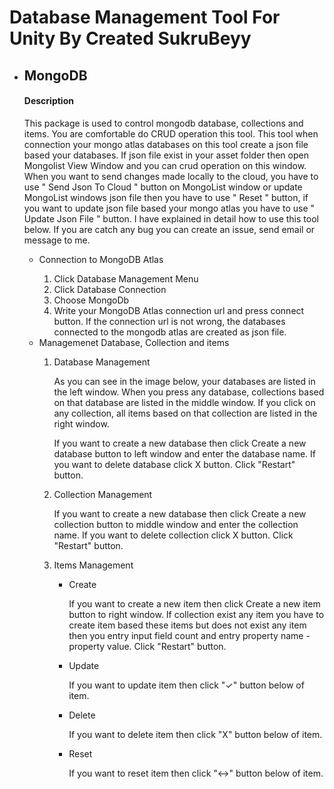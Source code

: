 # Database Management Tool For Unity By Created SukruBeyy

<ul>
  <li>
    <h2>MongoDB</h2>
     <h4>Description</h4>
    <p>This package is used to control mongodb database, collections and items. You are comfortable do CRUD operation this tool. This tool when connection your mongo atlas databases on this tool create a json file based your databases. If json file exist in your asset folder then open Mongolist View Window and you can crud operation on this window. When you want to send changes made locally to the cloud, you have to use " Send Json To Cloud " button on MongoList window or update MongoList windows json file then you have to use " Reset " button, if you want to update json file based your mongo atlas you have to use " Update Json File " button.
      I have explained in detail how to use this tool below. If you are catch any bug you can create an issue, send email or message to me.  
  </p>
    
  <ul>
      <li>Connection to MongoDB Atlas</li>
    <ol>
      <li>Click Database Management Menu</li>
      <li>Click Database Connection</li>
      <li>Choose MongoDb</li>
      <li>Write your MongoDB Atlas connection url and press connect button. If the connection url is not wrong, the databases connected to the mongodb atlas are created as json file.</li>
    </ol>

  <li>Managemenet Database, Collection and items</li>
  <ol>
    <li>Database Management</li>
    <p>
        As you can see in the image below, your databases are listed in the left window. When you press any database, collections based on that database are          listed in the middle window. If you click on any collection, all items based on that collection are listed in the right window.
    </p>
    <p>
      If you want to create a new database then click Create a new database button to left window and enter the database name.
      If you want to delete database click X button.
      Click "Restart" button.
    </p>
    <li>Collection Management</li>   
     <p>
      If you want to create a new database then click Create a new collection button to middle window and enter the collection name.
      If you want to delete collection click X button.
      Click "Restart" button.
     </p>
    <li>Items Management</li>  
    
  <ul>
       <li>Create</li>
          <p>
        If you want to create a new item then click Create a new item button to right window.
        If collection exist any item you have to create item based these items but does not exist any item then you entry input field count and entry 
        property name - property value.
        Click "Restart" button.
          </p>
       <li>Update</li>
         <p>
        If you want to update item then click "✓" button below of item.
         </p>
       <li>Delete</li>
          <p>
        If you want to delete item then click "X" button below of item.
         </p>
      <li>Reset</li>
          <p>
        If you want to reset item then click "<->" button below of item.
         </p>
  </ul>
    
  </ol>
  </ul>
  </li>
</ul>

